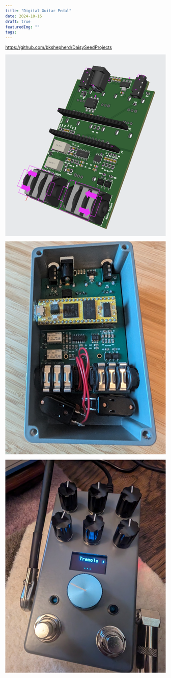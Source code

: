 ```yaml
---
title: "Digital Guitar Pedal"
date: 2024-10-16
draft: true
featuredImg: ""
tags:
---
```


https://github.com/bkshepherd/DaisySeedProjects

![](screenshot.png)

![](daisy_installed.jpg)

![](finished.jpg)
